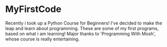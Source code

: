 # MyFirstCode
Recently i took up a Python Course for Beginners! I've decided to make the leap and learn about programming. These are some of my first programs, based on what i am learning! Major thanks to 'Programming With Mosh', whose course is really entertaining.
